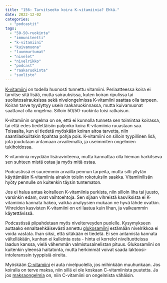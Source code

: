 ```yaml
---
title: "156: Tarvitseeko koira K-vitamiinia? Ehkä."
date: 2022-12-02
categories: 
  - "podcastit"
tags: 
  - "50-50-ruokinta"
  - "immuniteetti"
  - "k-vitamiini"
  - "kuivamuona"
  - "luunmurtumat"
  - "nivelet"
  - "nivelrikko"
  - "podcast"
  - "raakaruokinta"
  - "suolisto"
---
```


[K-vitamiini](https://www.katiska.eu/tieto/koira-tarve-vitamiini/k-vitamiini/) on todella huonosti tunnettu vitamiini. Periaatteessa koira ei tarvitse sitä lisää, mutta sairauksissa, kuten koiran ripulissa tai suolistosairauksissa sekä nivelongelmissa K-vitamiini saattaa olla tarpeen. Koiran tarve tyydyttyy usein raakaruokinnassa, mutta kuivamuonat saattavat olla ongelma. Silloin 50/50-ruokinta toisi ratkaisun.

<!--more-->

K-vitamiinin ongelma on se, että ei kunnolla tunneta sen toimintaa koirassa, tai että edes tiedettäisiin paljonko koira K-vitamiinia ruuastaan saa. Toisaalta, kun ei tiedetä myöskään koiran aitoa tarvetta, niin saantilaskuiltakin tipahtaa pohja pois. K-vitamiini on silloin tyypillinen lisä, jota joudutaan antamaan arvailemalla, ja useimmiten ongelmien tukihoidossa.

K-vitamiinia myydään lisäravinteena, mutta kannattaa olla hieman harkitseva sen suhteen mistä ostaa ja myös mitä ostaa.

Podcastissä ei suuremmin arvailla pennun tarpeita, mutta silti yllytän käyttämään K-vitamiinia ainakin toisiin rokotuksiin saakka. Vitamiinilisän hyöty pennulle on kuitenkin täysin tuntematon.

Jos ei halua antaa koiralleen K-vitamiinia purkista, niin silloin liha tai juusto, varsinkin edam, ovat vaihtoehtoja. Sen sijaan vihreistä kasviksista ei K-vitamiinia kannata hakea, vaikka analyysien mukaan ne hyvä lähde ovatkin. Vihreiden kasvisten K-vitamiini on eri laatua kuin lihan, ja vaikeammin käytettävissä.

Podcastissä piipahdetaan myös nivelterveyden puolelle. Kysymykseen auttaako ennaltaehkäisevästi annettu [glukosamiini](https://www.katiska.eu/tieto/koira-nivelet/glukosamiini-koiralle/) estämään nivelrikkoa ei voida vastata. Ihan siksi, että sitäkään ei tiedetä. Ei sen antamista kannata vältelläkään, kunhan ei kalleinta osta - hinta ei korreloi niveltuotteissa laadun kanssa, vielä vähemmän valmistusainelistan pituus. Glukosamiini on kuitenkin yleensä haitatonta, mutta herkimmät voivat saada laktoosi-intoleranssin tyyppisiä oireita.

Myöskään [C-vitamiini](https://www.katiska.eu/tieto/koira-tarve-vitamiini/c-vitamiini-koiralle/) ei auta nivelpuolella, jos mihinkään muuhunkaan. Jos koiralla on terve maksa, niin sillä ei ole koskaan C-vitamiinista puutetta. Ja jos [maksaongelmia](https://www.katiska.eu/tieto/podcastit-vlog/125-koiran-maksaruoka/) on, niin C-vitamiini on ongelmista vähäisin.
